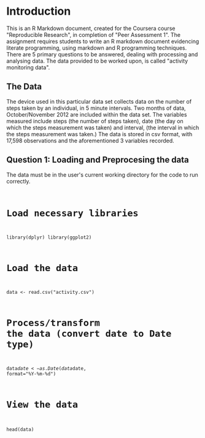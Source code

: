 # Introduction

This is an R Markdown document, created for the Coursera course "Reproducible Research", in completion of "Peer Assessment 1". 
The assignment requires students to write an R markdown document evidencing literate programming, using markdown and R programming techniques. 
There are 5 primary questions to be answered, dealing with processing and analysing data. The data provided to be worked upon, is called "activity monitoring data".

## The Data

The device used in this particular data set collects data on the number of steps taken by an individual, in 5 minute intervals. 
Two months of data, October/November 2012 are included within the data set. 
The variables measured include steps (the number of steps taken), date (the day on which the steps measurement was taken) and interval, (the interval in which the steps measurement was taken.) The data is stored in csv format, with 17,598 observations and the aforementioned 3 variables recorded.

## Question 1: Loading and Preprocesing the data

The data must be in the user's current working directory for the code to run correctly.
<code>
# Load necessary libraries
library(dplyr)
library(ggplot2)

# Load the data
data <- read.csv("activity.csv")

# Process/transform the data (convert date to Date type)
data$date <- as.Date(data$date, format="%Y-%m-%d")

# View the data
head(data)
</code>
